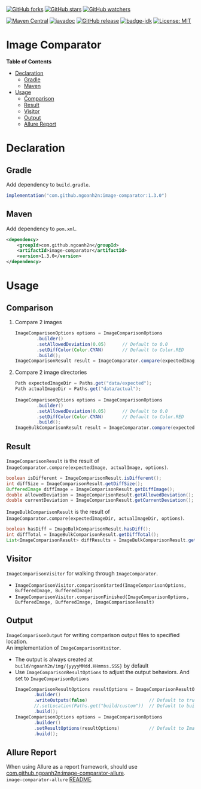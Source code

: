 [![GitHub forks](https://img.shields.io/github/forks/ngoanh2n/image-comparator.svg?style=social&label=Fork&maxAge=2592000)](https://github.com/ngoanh2n/image-comparator/network/members/)
[![GitHub stars](https://img.shields.io/github/stars/ngoanh2n/image-comparator.svg?style=social&label=Star&maxAge=2592000)](https://github.com/ngoanh2n/image-comparator/stargazers/)
[![GitHub watchers](https://img.shields.io/github/watchers/ngoanh2n/image-comparator.svg?style=social&label=Watch&maxAge=2592000)](https://github.com/ngoanh2n/image-comparator/watchers/)

[![Maven Central](https://maven-badges.herokuapp.com/maven-central/com.github.ngoanh2n/image-comparator/badge.svg)](https://maven-badges.herokuapp.com/maven-central/com.github.ngoanh2n/image-comparator)
[![javadoc](https://javadoc.io/badge2/com.github.ngoanh2n/image-comparator/javadoc.svg)](https://javadoc.io/doc/com.github.ngoanh2n/image-comparator)
[![GitHub release](https://img.shields.io/github/release/ngoanh2n/image-comparator.svg)](https://github.com/ngoanh2n/image-comparator/releases/)
[![badge-jdk](https://img.shields.io/badge/jdk-17-blue.svg)](http://www.oracle.com/technetwork/java/javase/downloads/index.html)
[![License: MIT](https://img.shields.io/badge/License-MIT-blueviolet.svg)](https://opensource.org/licenses/MIT)

# Image Comparator
**Table of Contents**
<!-- TOC -->
* [Declaration](#declaration)
  * [Gradle](#gradle)
  * [Maven](#maven)
* [Usage](#usage)
  * [Comparison](#comparison)
  * [Result](#result)
  * [Visitor](#visitor)
  * [Output](#output)
  * [Allure Report](#allure-report)
<!-- TOC -->

# Declaration
## Gradle
Add dependency to `build.gradle`.
```gradle
implementation("com.github.ngoanh2n:image-comparator:1.3.0")
```

## Maven
Add dependency to `pom.xml`.
```xml
<dependency>
    <groupId>com.github.ngoanh2n</groupId>
    <artifactId>image-comparator</artifactId>
    <version>1.3.0</version>
</dependency>
```

# Usage
## Comparison
1. Compare 2 images
    ```java
    ImageComparisonOptions options = ImageComparisonOptions
            .builder()
            .setAllowedDeviation(0.05)      // Default to 0.0
            .setDiffColor(Color.CYAN)       // Default to Color.RED
            .build();
    ImageComparisonResult result = ImageComparator.compare(expectedImage, actualImage, options);
    ```
2. Compare 2 image directories
    ```java
    Path expectedImageDir = Paths.get("data/expected");
    Path actualImageDir = Paths.get("data/actual");
            
    ImageComparisonOptions options = ImageComparisonOptions
            .builder()
            .setAllowedDeviation(0.05)      // Default to 0.0
            .setDiffColor(Color.CYAN)       // Default to Color.RED
            .build();
    ImageBulkComparisonResult result = ImageComparator.compare(expectedImageDir, actualImageDir, options);
    ```

## Result
`ImageComparisonResult` is the result of `ImageComparator.compare(expectedImage, actualImage, options)`.
```java
boolean isDifferent = ImageComparisonResult.isDifferent();
int diffSize = ImageComparisonResult.getDiffSize();
BufferedImage diffImage = ImageComparisonResult.getDiffImage();
double allowedDeviation = ImageComparisonResult.getAllowedDeviation();
double currentDeviation = ImageComparisonResult.getCurrentDeviation();
```

`ImageBulkComparisonResult` is the result of `ImageComparator.compare(expectedImageDir, actualImageDir, options)`.
```java
boolean hasDiff = ImageBulkComparisonResult.hasDiff();
int diffTotal = ImageBulkComparisonResult.getDiffTotal();
List<ImageComparisonResult> diffResults = ImageBulkComparisonResult.getDiffResults();
```

## Visitor
`ImageComparisonVisitor` for walking through `ImageComparator`.
- `ImageComparisonVisitor.comparisonStarted(ImageComparisonOptions, BufferedImage, BufferedImage)`
- `ImageComparisonVisitor.comparisonFinished(ImageComparisonOptions, BufferedImage, BufferedImage, ImageComparisonResult)`

## Output
`ImageComparisonOutput` for writing comparison output files to specified location.<br>
An implementation of `ImageComparisonVisitor`.
- The output is always created at `build/ngoanh2n/img/{yyyyMMdd.HHmmss.SSS}` by default
- Use `ImageComparisonResultOptions` to adjust the output behaviors. And set to `ImageComparisonOptions`
  ```java
  ImageComparisonResultOptions resultOptions = ImageComparisonResultOptions
         .builder()
         .writeOutputs(false)                       // Default to true
         //.setLocation(Paths.get("build/custom"))  // Default to build/ngoanh2n/img
         .build();
  ImageComparisonOptions options = ImageComparisonOptions
         .builder()
         .setResultOptions(resultOptions)           // Default to ImageComparisonResultOptions.defaults()
         .build();
  ```

## Allure Report
When using Allure as a report framework, should use
<a href="https://mvnrepository.com/artifact/com.github.ngoanh2n/image-comparator-allure">com.github.ngoanh2n:image-comparator-allure</a>.<br>
`image-comparator-allure` [README](image-comparator-allure#readme).
